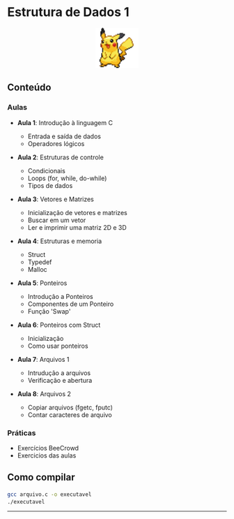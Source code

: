# Estrutura de Dados 1

<div align="center">
    <img src="https://raw.githubusercontent.com/PokeAPI/sprites/master/sprites/pokemon/versions/generation-v/black-white/animated/25.gif" alt="Pikachu" width="100">
</div>

## Conteúdo

### Aulas

- **Aula 1**: Introdução à linguagem C
  - Entrada e saída de dados
  - Operadores lógicos

- **Aula 2**: Estruturas de controle
  - Condicionais
  - Loops (for, while, do-while)
  - Tipos de dados

- **Aula 3**: Vetores e Matrizes
  - Inicialização de vetores e matrizes
  - Buscar em um vetor
  - Ler e imprimir uma matriz 2D e 3D

- **Aula 4**: Estruturas e memoria
  - Struct
  - Typedef
  - Malloc

- **Aula 5**: Ponteiros
  - Introdução a Ponteiros
  - Componentes de um Ponteiro
  - Função 'Swap'

- **Aula 6**: Ponteiros com Struct
  - Inicialização
  - Como usar ponteiros

- **Aula 7**: Arquivos 1
  - Intrudução a arquivos
  - Verificação e abertura

- **Aula 8**: Arquivos 2
  - Copiar arquivos (fgetc, fputc)
  - Contar caracteres de arquivo

### Práticas

- Exercícios BeeCrowd
- Exercicios das aulas

## Como compilar

```bash
gcc arquivo.c -o executavel
./executavel
```

---
